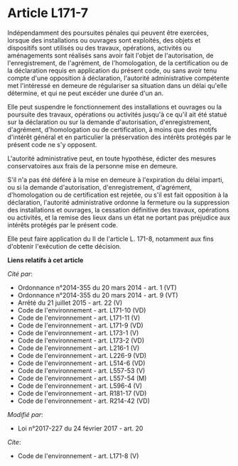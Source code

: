 # Article L171-7

Indépendamment des poursuites pénales qui peuvent être exercées, lorsque des installations ou ouvrages sont exploités, des
objets et dispositifs sont utilisés ou des travaux, opérations, activités ou aménagements sont réalisés sans avoir fait
l'objet de l'autorisation, de l'enregistrement, de l'agrément, de l'homologation, de la certification ou de la déclaration
requis en application du présent code, ou sans avoir tenu compte d'une opposition à déclaration, l'autorité administrative
compétente met l'intéressé en demeure de régulariser sa situation dans un délai qu'elle détermine, et qui ne peut excéder une
durée d'un an. 

Elle peut suspendre le fonctionnement des installations et ouvrages ou la poursuite des travaux, opérations ou activités
jusqu'à ce qu'il ait été statué sur la déclaration ou sur la demande d'autorisation, d'enregistrement, d'agrément,
d'homologation ou de certification, à moins que des motifs d'intérêt général et en particulier la préservation des intérêts
protégés par le présent code ne s'y opposent. 

L'autorité administrative peut, en toute hypothèse, édicter des mesures conservatoires aux frais de la personne mise en
demeure. 

S'il n'a pas été déféré à la mise en demeure à l'expiration du délai imparti, ou si la demande d'autorisation,
d'enregistrement, d'agrément, d'homologation ou de certification est rejetée, ou s'il est fait opposition à la déclaration,
l'autorité administrative ordonne la fermeture ou la suppression des installations et ouvrages, la cessation définitive des
travaux, opérations ou activités, et la remise des lieux dans un état ne portant pas préjudice aux intérêts protégés par le
présent code. 

Elle peut faire application du II de l'article L. 171-8, notamment aux fins d'obtenir l'exécution de cette décision.

**Liens relatifs à cet article**

_Cité par_:

  - Ordonnance n°2014-355 du 20 mars 2014 - art. 1 (VT)
  - Ordonnance n°2014-355 du 20 mars 2014 - art. 9 (VT)
  - Arrêté du 21 juillet 2015 - art. 22 (V)
  - Code de l'environnement - art. L171-10 (VD)
  - Code de l'environnement - art. L171-11 (V)
  - Code de l'environnement - art. L171-9 (VD)
  - Code de l'environnement - art. L173-1 (V)
  - Code de l'environnement - art. L173-2 (VD)
  - Code de l'environnement - art. L216-1 (V)
  - Code de l'environnement - art. L226-9 (VD)
  - Code de l'environnement - art. L514-6 (VD)
  - Code de l'environnement - art. L557-53 (V)
  - Code de l'environnement - art. L557-54 (M)
  - Code de l'environnement - art. L596-4 (V)
  - Code de l'environnement - art. R181-17 (VD)
  - Code de l'environnement - art. R214-42 (VD)

_Modifié par_:

  - Loi n°2017-227 du 24 février 2017 - art. 20

_Cite_:

  - Code de l'environnement - art. L171-8 (V)
